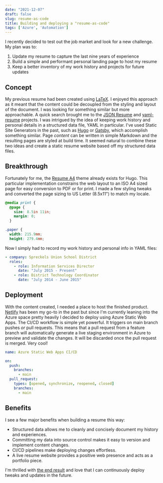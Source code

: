 ```yaml
---
date: "2021-12-07"
draft: false
slug: resume-as-code
title: Building and deploying a "resume-as-code"
tags: ['Azure', 'Automation']
---
```


I recently decided to test out the job market and look for a new challenge. My plan was to:

1. Update my resume to capture the last nine years of experience
2. Build a simple and performant personal landing page to host my resume
3. Keep a better inventory of my work history and projects for future updates

## Concept

My previous resume had been created using [LaTeX](https://www.latex-project.org/). I enjoyed this approach as it meant that the content could be decoupled from the styling and layout of the document. I was looking for something similar but more approachable. A quick search brought me to the [JSON Resume](https://jsonresume.org/) and [yaml-resume](https://yaml-resume.com/) projects. I was intrigued by the idea of keeping work history and personal details in a structured data file, YAML in particular. I've used Static Site Generators in the past, such as [Hugo](https://gohugo.io) or [Gatsby](https://www.gatsbyjs.com/), which accomplish something similar. Page _content_ can be written in simple Markdown and the resulting pages are styled at build time. It seemed natural to combine these two ideas and create a static resume website based off my structured data files.

## Breakthrough

Fortunately for me, the [Resume A4](https://mertbakir.gitlab.io/projects/resume-a4/) theme already exists for Hugo. This particular implementation constrains the web layout to an ISO A4 sized page for easy conversion to PDF or for print. I made a few styling tweaks and converted the page sizing to US Letter (8.5x11") to match my locale.

```css
@media print {
  @page {
    size: 8.5in 11in;
    margin: 0;
  }

.paper {
  width: 215.9mm;
  height: 279.4mm; 
```

Now I simply had to record my work history and personal info in YAML files:

```yaml
- company: Spreckels Union School District
  roles: 
    - role: Information Services Director
      date: "July 2015 - Present"
    - role: District Technology Coordinator
      date: "July 2014 - June 2015"
```

## Deployment

With the content created, I needed a place to host the finished product. [Netlify](https://www.netlify.com/) has been my go-to in the past but since I'm currently leaning into the Azure space pretty heavily I decided to deploy using Azure Static Web Apps. The CI/CD workflow is simple yet powerful. It triggers on main branch pushes _or_ pull requests. This means that a pull request from a feature branch will automatically generate a live staging environment in Azure to preview and validate the changes. It will be discarded once the pull request is merged. Very cool!

```yaml
name: Azure Static Web Apps CI/CD

on:
  push:
    branches:
      - main
  pull_request:
    types: [opened, synchronize, reopened, closed]
    branches:
      - main
```

## Benefits

I see a few major benefits when building a resume this way:

* Structured data allows me to cleanly and concisely document my history and experiences.
* Committing my data into source control makes it easy to version and implement content changes.
* CI/CD pipelines make deploying changes effortless.
* A live resume website provides a positive web presence and acts as a portfolio piece.

I'm thrilled with [the end result](https://resume.tbaraki.net) and love that I can continuously deploy tweaks and updates in the future.
